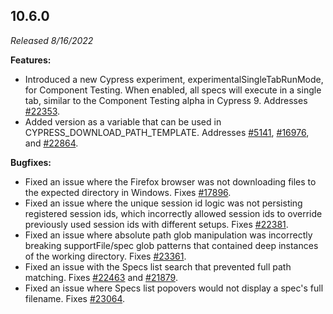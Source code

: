 ## 10.6.0

_Released 8/16/2022_

**Features:**

- Introduced a new Cypress experiment, experimentalSingleTabRunMode, for
  Component Testing. When enabled, all specs will execute in a single tab,
  similar to the Component Testing alpha in Cypress 9. Addresses
  [#22353](https://github.com/cypress-io/cypress/issues/22353).
- Added version as a variable that can be used in
  CYPRESS_DOWNLOAD_PATH_TEMPLATE. Addresses
  [#5141](https://github.com/cypress-io/cypress/issues/5141),
  [#16976](https://github.com/cypress-io/cypress/issues/16976), and
  [#22864](https://github.com/cypress-io/cypress/issues/22864).

**Bugfixes:**

- Fixed an issue where the Firefox browser was not downloading files to the
  expected directory in Windows. Fixes
  [#17896](https://github.com/cypress-io/cypress/issues/17896).
- Fixed an issue where the unique session id logic was not persisting registered
  session ids, which incorrectly allowed session ids to override previously used
  session ids with different setups. Fixes
  [#22381](https://github.com/cypress-io/cypress/issues/22381).
- Fixed an issue where absolute path glob manipulation was incorrectly breaking
  supportFile/spec glob patterns that contained deep instances of the working
  directory. Fixes [#23361](https://github.com/cypress-io/cypress/issues/23361).
- Fixed an issue with the Specs list search that prevented full path matching.
  Fixes [#22463](https://github.com/cypress-io/cypress/issues/22463) and
  [#21879](https://github.com/cypress-io/cypress/issues/21879).
- Fixed an issue where Specs list popovers would not display a spec's full
  filename. Fixes [#23064](https://github.com/cypress-io/cypress/issues/23064).
